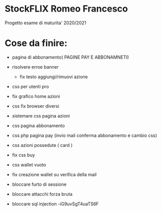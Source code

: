 # StockFLIX Romeo Francesco
Progetto esame di maturita' 2020/2021

# Cose da finire:

- pagina di abbonamento( PAGINE PAY E ABBONAMNETI)
- risolvere erroe banner
  - fix testo aggiungi/rimuovi azione
- css per utenti pro
- fix grafico home azioni
- css fix browser diversi
- sistemare css pagina azioni
- css pagina abbonamento
- css php pagina pay (invio mail conferma abbonamento e cambio css)
- css azioni possedute ( card )
- fix css buy
- css wallet vuoto
- fix creazione wallet su verifica della mail

- bloccare furto di sessione
- bloccare attacchi forza bruta
- bloccare sql injection
  -iG9uvSgT4uaTS6F
